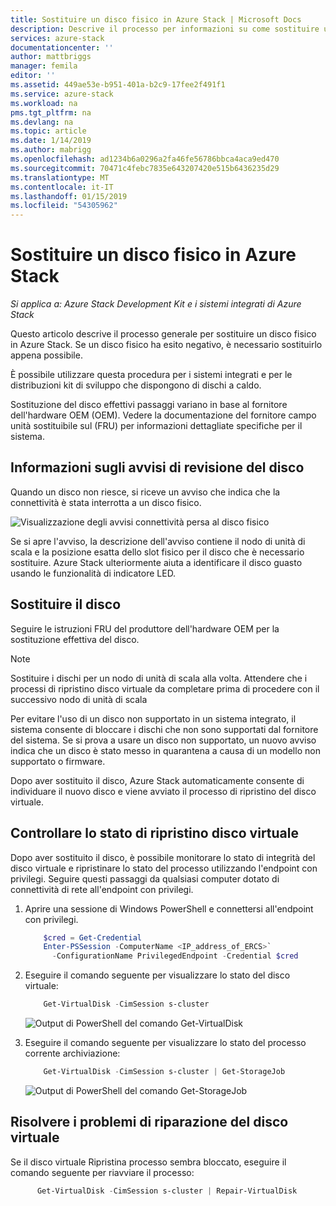 ```yaml
---
title: Sostituire un disco fisico in Azure Stack | Microsoft Docs
description: Descrive il processo per informazioni su come sostituire un disco fisico in Azure Stack.
services: azure-stack
documentationcenter: ''
author: mattbriggs
manager: femila
editor: ''
ms.assetid: 449ae53e-b951-401a-b2c9-17fee2f491f1
ms.service: azure-stack
ms.workload: na
pms.tgt_pltfrm: na
ms.devlang: na
ms.topic: article
ms.date: 1/14/2019
ms.author: mabrigg
ms.openlocfilehash: ad1234b6a0296a2fa46fe56786bbca4aca9ed470
ms.sourcegitcommit: 70471c4febc7835e643207420e515b6436235d29
ms.translationtype: MT
ms.contentlocale: it-IT
ms.lasthandoff: 01/15/2019
ms.locfileid: "54305962"
---
```

# <a name="replace-a-physical-disk-in-azure-stack"></a>Sostituire un disco fisico in Azure Stack

*Si applica a: Azure Stack Development Kit e i sistemi integrati di Azure Stack*

Questo articolo descrive il processo generale per sostituire un disco fisico in Azure Stack. Se un disco fisico ha esito negativo, è necessario sostituirlo appena possibile.

È possibile utilizzare questa procedura per i sistemi integrati e per le distribuzioni kit di sviluppo che dispongono di dischi a caldo.

Sostituzione del disco effettivi passaggi variano in base al fornitore dell'hardware OEM (OEM). Vedere la documentazione del fornitore campo unità sostituibile sul (FRU) per informazioni dettagliate specifiche per il sistema. 

## <a name="review-disk-alert-information"></a>Informazioni sugli avvisi di revisione del disco
Quando un disco non riesce, si riceve un avviso che indica che la connettività è stata interrotta a un disco fisico. 

 ![Visualizzazione degli avvisi connettività persa al disco fisico](media/azure-stack-replace-disk/DiskAlert.png)

Se si apre l'avviso, la descrizione dell'avviso contiene il nodo di unità di scala e la posizione esatta dello slot fisico per il disco che è necessario sostituire. Azure Stack ulteriormente aiuta a identificare il disco guasto usando le funzionalità di indicatore LED.

 ## <a name="replace-the-disk"></a>Sostituire il disco

Seguire le istruzioni FRU del produttore dell'hardware OEM per la sostituzione effettiva del disco.

> [!note]
> Sostituire i dischi per un nodo di unità di scala alla volta. Attendere che i processi di ripristino disco virtuale da completare prima di procedere con il successivo nodo di unità di scala

Per evitare l'uso di un disco non supportato in un sistema integrato, il sistema consente di bloccare i dischi che non sono supportati dal fornitore del sistema. Se si prova a usare un disco non supportato, un nuovo avviso indica che un disco è stato messo in quarantena a causa di un modello non supportato o firmware.

Dopo aver sostituito il disco, Azure Stack automaticamente consente di individuare il nuovo disco e viene avviato il processo di ripristino del disco virtuale.  
 
 ## <a name="check-the-status-of-virtual-disk-repair"></a>Controllare lo stato di ripristino disco virtuale
 
 Dopo aver sostituito il disco, è possibile monitorare lo stato di integrità del disco virtuale e ripristinare lo stato del processo utilizzando l'endpoint con privilegi. Seguire questi passaggi da qualsiasi computer dotato di connettività di rete all'endpoint con privilegi.

1. Aprire una sessione di Windows PowerShell e connettersi all'endpoint con privilegi.
    ````PowerShell
        $cred = Get-Credential
        Enter-PSSession -ComputerName <IP_address_of_ERCS>`
          -ConfigurationName PrivilegedEndpoint -Credential $cred
    ```` 
  
2. Eseguire il comando seguente per visualizzare lo stato del disco virtuale:
    ````PowerShell
        Get-VirtualDisk -CimSession s-cluster
    ````
   ![Output di PowerShell del comando Get-VirtualDisk](media/azure-stack-replace-disk/GetVirtualDiskOutput.png)

3. Eseguire il comando seguente per visualizzare lo stato del processo corrente archiviazione:
    ```PowerShell
        Get-VirtualDisk -CimSession s-cluster | Get-StorageJob
    ````
      ![Output di PowerShell del comando Get-StorageJob](media/azure-stack-replace-disk/GetStorageJobOutput.png)

## <a name="troubleshoot-virtual-disk-repair"></a>Risolvere i problemi di riparazione del disco virtuale

Se il disco virtuale Ripristina processo sembra bloccato, eseguire il comando seguente per riavviare il processo:
  ````PowerShell
        Get-VirtualDisk -CimSession s-cluster | Repair-VirtualDisk
  ```` 
